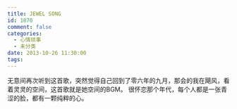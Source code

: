 ```yaml
---
title: JEWEL SONG
id: 1870
comment: false
categories:
  - 心情琐事
  - 未分类
date: 2013-10-26 11:30:00
tags:
---
```


无意间再次听到这首歌，突然觉得自己回到了零六年的九月，那会的我在飓风，看着灵灵的空间，这首歌就是她空间的BGM。
很怀恋那个年代，每个人都是一张青涩的脸，都有一颗纯粹的心。